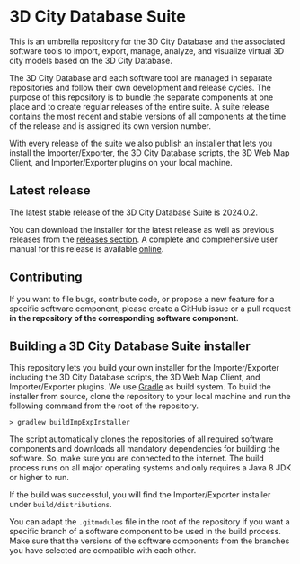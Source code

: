 3D City Database Suite
======================

This is an umbrella repository for the 3D City Database and the associated software tools to import,
export, manage, analyze, and visualize virtual 3D city models based on the 3D City Database.

The 3D City Database and each software tool are managed in separate repositories and follow their own
development and release cycles. The purpose of this repository is to bundle the separate components at one
place and to create regular releases of the entire suite. A suite release contains the most recent
and stable versions of all components at the time of the release and is assigned its own version number.

With every release of the suite we also publish an installer that lets you install the Importer/Exporter,
the 3D City Database scripts, the 3D Web Map Client, and Importer/Exporter plugins on your local machine.

Latest release
--------------
The latest stable release of the 3D City Database Suite is 2024.0.2.

You can download the installer for the latest release as well as previous releases from the
[releases section](https://github.com/3dcitydb/3dcitydb-suite/releases). A complete and comprehensive user manual
for this release is available [online](https://3dcitydb-docs.readthedocs.io/en/version-2024.0/).

Contributing
------------
If you want to file bugs, contribute code, or propose a new feature for a specific software component,
please create a GitHub issue or a pull request **in the repository of the corresponding software component**.

Building a 3D City Database Suite installer
-------------------------------------------
This repository lets you build your own installer for the Importer/Exporter including the 3D City Database scripts,
the 3D Web Map Client, and Importer/Exporter plugins. We use [Gradle](https://gradle.org/) as build system.
To build the installer from source, clone the repository to your local machine and run the following
command from the root of the repository.

    > gradlew buildImpExpInstaller

The script automatically clones the repositories of all required software components and downloads all
mandatory dependencies for building the software. So, make sure you are connected to the internet. The build process
runs on all major operating systems and only requires a Java 8 JDK or higher to run.

If the build was successful, you will find the Importer/Exporter installer under `build/distributions`.

You can adapt the `.gitmodules` file in the root of the repository if you want a specific branch of a software
component to be used in the build process. Make sure that the versions of the software components from the branches
you have selected are compatible with each other.